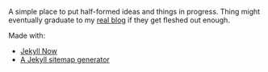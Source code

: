 A simple place to put half-formed ideas and things in progress. Thing might eventually graduate to my [real blog](http://www.cutsquash.com/) if they get fleshed out enough.

Made with:
* [Jekyll Now](http://www.jekyllnow.com/)
* [A Jekyll sitemap generator](http://davidensinger.com/2013/11/building-a-better-sitemap-xml-with-jekyll/)